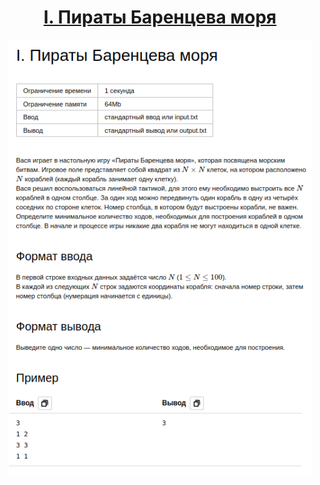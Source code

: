 <h1 align="center">
    <a href='https://contest.yandex.ru/contest/59540/problems/I/'>I. Пираты Баренцева моря</a>
</h1>


<div align="center">
<img src="./docs/img/task.png" height="700px" /> 
</div>

